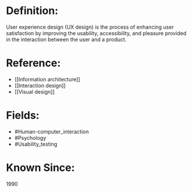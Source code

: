 

# Definition:
User experience design (UX design) is the process of enhancing user satisfaction by improving the usability, accessibility, and pleasure provided in the interaction between the user and a product.

# Reference:
- [[Information architecture]]
- [[Interaction design]]
- [[Visual design]]

# Fields: 
- #Human-computer_interaction
- #Psychology
- #Usability_testing

# Known Since:
1990

